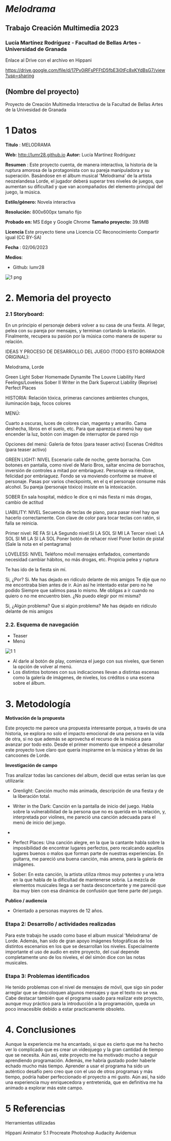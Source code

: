 # _Melodrama_
## Trabajo Creación Multimedia 2023
### Lucía Martínez Rodríguez - Facultad de Bellas Artes - Universidad de Granada
Enlace al Drive con el archivo en Hippani

https://drive.google.com/file/d/17Pv0iRFsPFFtD5fbE3i0tFc8xKYdBsG7/view?usp=sharing

## (Nombre del proyecto)

Proyecto de Creación Multimedia Interactiva de la  Facultad de Bellas Artes de la Univesidad de Granada


# 1 Datos 

**Titulo** : MELODRAMA

**Web:**   http://lumr28.github.io
**Autor:**  Lucía Martínez Rodríguez

**Resumen** : Este proyecto cuenta,  de manera interactiva, la historia de la ruptura amorosa de la protagonista con su pareja manipuladora y su superación. Basándose en el álbum musical 'Melodrama' de la artista neozelandesa Lorde, el jugador deberá superar tres niveles de juegos, que aumentan su dificultad y que van acompañados del elemento principal del juego, la música.

**Estilo/género:**  Novela interactiva

**Resolución:** 800x600px tamaño fijo 

**Probado en:**   MS Edge y Google Chrome
**Tamaño proyecto:** 39.9MB 

**Licencia** Este proyecto tiene una Licencia CC Reconocimiento Compartir igual (CC BY-SA)

**Fecha** : 02/06/2023

**Medios**:

- Github: lumr28

![1 png](https://github.com/lumr28/lumr28.github.io/assets/134587772/e91f0442-23c9-4b75-897b-f3129c4dc63c)


# 2. Memoria del proyecto 

### 2.1 Storyboard: 

En un principio el personaje deberá volver a su casa de una fiesta. Al llegar, pelea con su pareja por mensajes, y terminan cortando la relación. Finalmente, recupera su pasión por la música como manera de superar su relación.

IDEAS Y PROCESO DE DESARROLLO DEL JUEGO (TODO ESTO BORRADOR ORIGINAL):

Melodrama, Lorde

Green Light
Sober
Homemade Dynamite
The Louvre
Liability
Hard Feelings/Loveless
Sober II
Writer in the Dark
Supercut
Liability (Reprise)
Perfect Places

HISTORIA:
Relación tóxica, primeras canciones ambientes chungos, iluminación baja, focos colores 

MENÚ:

Cuarto a oscuras, luces de colores cian, magenta y amarillo. Cama deshecha, libros en el suelo, etc.
Para que aparezca el menú hay que encender la luz, botón con imagen de interruptor de pared rojo

Opciones del menú:
Galería de fotos (para teaser activo)
Escenas
Créditos (para teaser activo)

GREEN LIGHT: NIVEL
Escenario calle de noche, gente borracha. Con botones en pantalla, como nivel de Mario Bros, saltar encima de borrachos, inversión de controles a mitad por embriaguez. Personaje va riéndose, felicidad por embriaguez. Fondo se va moviendo conforme se mueve el personaje.
Pasas por varios checkpoints, en el q el personaje consume más alcohol. Su pareja (personaje tóxico) insiste en la intoxicación.

SOBER 
En sala hospital, médico le dice q ni más fiesta ni más drogas, cambio de actitud



LIABILITY: NIVEL
Secuencia de teclas de piano, para pasar nivel hay que hacerlo correctamente. Con clave de color para tocar teclas con ratón, si falla se reinicia.

Primer nivel: RE FA SI LA
Segundo nivel:SI  LA SOL SI MI LA
Tercer nivel: LA SOL SI MI LA SI LA SOL
Poner botón de rehacer nivel
Poner botón de pista! (Sale la nota en el pentagrama)


LOVELESS: NIVEL
Teléfono móvil mensajes enfadados, comentando necesidad cambiar hábitos, no más drogas, etc. Propicia pelea y ruptura

Te has ido de la fiesta sin mí.

Si, ¿Por? Si. 
Me has dejado en ridículo delante de mis amigos
Te dije que no me encontraba bien antes de ir. Aún así he intentado estar pero no he podido
Siempre que salimos pasa lo mismo. Me obligas a ir cuando no quiero o no me encuentro bien. ¿No puedo elegir por mí misma?


Si, ¿Algún problema? Que si algún problema? Me has dejado en ridículo delante de mis amigos

### 2.2. Esquema de navegación

- Teaser
- Menú

![1 1](https://github.com/lumr28/lumr28.github.io/assets/134587772/92cf8b71-16b1-49e5-adcc-a4a0bed21f9c)


- Al darle al botón de play, comienza el juego con sus niveles, que tienen la opción de volver al menú.
- Los distintos botones con sus indicaciones llevan a distintas escenas como la galería de imágenes, de niveles, los créditos o una escena sobre el álbum.


# 3. Metodología

**Motivación de la propuesta** 

Este  proyecto me parece una propuesta interesante porque, a través de una historia, se explora no solo el impacto emocional de una persona en la vida de otra, si no que además se aprovecha el recurso de la música para avanzar por todo esto. Desde el primer momento que empecé a desarrollar este proyecto tuve claro que quería inspirarme en la música y letras de las cancoones de Lorde.

**Investigación de campo** 

Tras analizar todas las canciones del album, decidí que estas serían las que utilizaría:

- Grenlight: Canción mucho más animada, descripción de una fiesta y de la liberación total.

- Writer in the Dark: Canción en la pantalla de inicio del juego. Habla sobre la vulnerabilidad de la persona que no es querida en la relación, y, interpretada por violines, me pareció una canción adecuada para el menú de inicio del juego.
- 
- Perfect Places: Una canción alegre, en la que la cantante habla sobre la imposibilidad de encontrar lugares perfectos, pero recalcando aquellos lugares buenos o malos que forman parte de nuestras experiencias. En guitarra, me pareció una buena canción, más amena, para la galería de imágenes.

- Sober: En esta canción, la artista utiliza ritmos muy potentes y una letra en la que habla de la dificultad de mantenerse sobria. La mezcla de elementos musicales llega a ser hasta desconcertante y me pareció que iba muy bien con esa dinámica de confusión que tiene parte del juego.

**Publico / audiencia**

- Orientado a personas mayores de 12 años.





### Etapa 2: Desarrollo / actividades realizadas

Para este trabajo he usado como base el album musical 'Melodrama' de Lorde. Además, han sido de gran apoyo imágenes fotográficas de los distintos escenarios en los que se desarrollan los niveles. Especialmente importante el uso de audio en estre proyecto, del cual depende completamente uno de los niveles, el del simón dice con las notas musicales. 

### Etapa 3: Problemas identificados

He tenido problemas con el nivel de mensajes de móvil, que sigo sin poder arreglar que se descoloquen algunos mensajes y que el texto no se vea. Cabe destacar también que el programa usado para realizar este proyecto, aunque muy práctico para la introducción a la programación, queda un poco innacesible debido a estar practicamente obsoleto.



# 4. Conclusiones 

Aunque la experiencia me ha encantado, si que es cierto que me ha hecho ver lo complicado que es crear un videojuego y la gran cantidad de tiempo que se necesita. Aún así, este proyecto me ha motivado mucho a seguir aprendiendo programación. Además, me habría gustado poder haberle echado mucho más tiempo. Aprender a usar el programa ha sido un auténtico desafío pero creo que con el uso de otros programas y más tiempo, podría haber perfeccionado el proyecto a mi gusto. Aún así, ha sido una experiencia muy enriquecedora y entretenida, que en definitiva me ha animado a explorar más este campo.







# 5 Referencias 

Herramientas utilizadas

Hippani Animator 5.1
Procreate
Photoshop
Audacity
Avidemux

